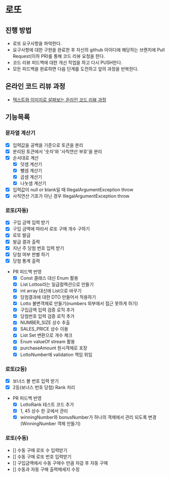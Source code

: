 # 로또
## 진행 방법
* 로또 요구사항을 파악한다.
* 요구사항에 대한 구현을 완료한 후 자신의 github 아이디에 해당하는 브랜치에 Pull Request(이하 PR)를 통해 코드 리뷰 요청을 한다.
* 코드 리뷰 피드백에 대한 개선 작업을 하고 다시 PUSH한다.
* 모든 피드백을 완료하면 다음 단계를 도전하고 앞의 과정을 반복한다.

## 온라인 코드 리뷰 과정
* [텍스트와 이미지로 살펴보는 온라인 코드 리뷰 과정](https://github.com/next-step/nextstep-docs/tree/master/codereview)

## 기능목록
### 뮨자열 계산기
- [x] 입력값을 공백을 기준으로 토큰을 분리
- [x] 분리된 토큰에서 '숫자'와 '사칙연산 부호'을 분리
- [x] 순서대로 계산
  - [x] 덧셈 계산기
  - [x] 뺄셈 계산기
  - [x] 곱셈 계산기
  - [x] 나눗셈 계산기
- [x] 입력값이 null or blank일 때 IllegalArgumentException throw
- [x] 사칙연산 기호가 아닌 경우 IllegalArgumentException throw

### 로또(자동)
- [x] 구입 금액 입력 받기
- [x] 구입 금액에 따라서 로또 구매 개수 구하기
- [x] 로또 발급
- [x] 발급 결과 출력
- [x] 지난 주 당첨 번호 입력 받기
- [x] 당첨 여부 판별 하기
- [x] 당첨 통계 출력
- PR 피드백 반영
  - [x] Const 클래스 대신 Enum 활용
  - [x] List<Lotto> Lottos라는 일급컬렉션으로 만들기
  - [x] int array 대신에 List으로 바꾸기
  - [x] 당첨결과에 대한 DTO 만들어서 적용하기
  - [x] Lotto 불변객체로 만들기(numbers 외부에서 접근 못하게 하기)
  - [x] 구입금액 입력 검증 로직 추가
  - [x] 당첨번호 입력 검증 로직 추가
  - [x] NUMBER_SIZE 상수 추출
  - [x] SALES_PRICE 상수 이용
  - [x] List Set 변환으로 개수 체크
  - [x] Enum valueOf stream 활용
  - [x] purchaseAmount 원시객체로 포장
  - [x] LottoNumber에 validation 책임 위임

### 로또(2등)
- [x] 보너스 볼 번호 입력 받기
- [x] 2등(보너스 번호 당첨) Rank 처리
- PR 피드백 반영
  - [x] LottoRank 테스트 코드 추가
  - [x] 1, 45 상수 한 곳에서 관리
  - [x] winningNumber와 bonusNumber가 하나의 객체에서 관리 되도록 변경(WinningNumber 객체 만들기)

### 로또(수동)
- [] 수동 구매 로또 수 입력받기
- [] 수동 구매 로또 번호 입력받기
- [] 구입금액에서 수동 구매수 만큼 차감 후 자동 구매
- [] 수동과 자동 구매 출력메세지 수정